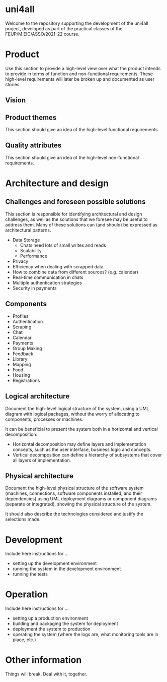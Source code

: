 # uni4all

Welcome to the repository supporting the development of the uni4all project, developed as part of the practical classes of the FEUP/M.EIC/ASSO/2021-22 course.
 
# Product

Use this section to provide a high-level view over what the product intends to provide in terms of function and non-functional requirements. These high-level requirements will later be broken up and documented as user stories. 

## Vision

## Product themes

This section should give an idea of the high-level functional requirements.

## Quality attributes

This section should give an idea of the high-level non-functional requirements.


# Architecture and design

## Challenges and foreseen possible solutions

This section is responsible for identifying architectural and design challenges, as well as the solutions that we foresee may be useful to address them. Many of these solutions can (and should) be expressed as architectural patterns.

- Data Storage
  - Chats need lots of small writes and reads
  - Scalability
  - Performance
- Privacy
- Efficiency when dealing with scrapped data
- How to combine data from different sources? (e.g. calendar)
- Real-time communication in chats
- Multiple authentication strategies
- Security in payments

## Components

* Profiles
* Authentication
* Scraping
* Chat
* Calendar
* Payments
* Group Making
* Feedback
* Library
* Mapping
* Food
* Housing
* Registrations

## Logical architecture

Document the high-level logical structure of the system, using a UML diagram with logical packages, without the worry of allocating to components, processes or machines.

It can be beneficial to present the system both in a horizontal and vertical decomposition:

 * Horizontal decomposition may define layers and implementation concepts, such as the user interface, business logic and concepts.
 * Vertical decomposition can define a hierarchy of subsystems that cover all layers of implementation.


## Physical architecture

Document the high-level physical structure of the software system (machines, connections, software components installed, and their dependencies) using UML deployment diagrams or component diagrams (separate or integrated), showing the physical structure of the system.

It should also describe the technologies considered and justify the selections made. 


# Development

Include here instructions for ...
 * setting up the development environment
 * running the system in the development environment
 * running the tests

# Operation

Include here instructions for ...
 * setting up a production environment
 * building and packaging the system for deployment
 * deployment the system to production
 * operating the system (where the logs are, what monitoring tools are in place, etc.)


# Other information

Things will break. Deal with it, together.

